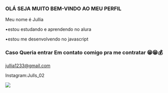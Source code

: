 ### OLÁ SEJA MUITO BEM-VINDO AO MEU PERFIL

Meu nome é Jullia

•estou estudando e aprendendo no alura

•estou me desenvolvendo no javascript 

### Caso Queria entrar Em contato comigo pra me contratar 😁😁💰

jullia1233@gmail.com

Instagram:Julls_02


![](https://media.giphy.com/media/LmNwrBhejkK9EFP504/giphy.gif) 
